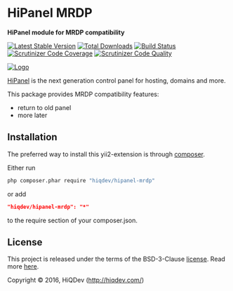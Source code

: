 HiPanel MRDP
============

**HiPanel module for MRDP compatibility**

[![Latest Stable Version](https://poser.pugx.org/hiqdev/hipanel-mrdp/v/stable)](https://packagist.org/packages/hiqdev/hipanel-mrdp)
[![Total Downloads](https://poser.pugx.org/hiqdev/hipanel-mrdp/downloads)](https://packagist.org/packages/hiqdev/hipanel-mrdp)
[![Build Status](https://img.shields.io/travis/hiqdev/hipanel-mrdp.svg)](https://travis-ci.org/hiqdev/hipanel-mrdp)
[![Scrutinizer Code Coverage](https://img.shields.io/scrutinizer/coverage/g/hiqdev/hipanel-mrdp.svg)](https://scrutinizer-ci.com/g/hiqdev/hipanel-mrdp/)
[![Scrutinizer Code Quality](https://img.shields.io/scrutinizer/g/hiqdev/hipanel-mrdp.svg)](https://scrutinizer-ci.com/g/hiqdev/hipanel-mrdp/)

[![Logo](https://raw.githubusercontent.com/hiqdev/hipanel-core/master/docs/logo.png)](https://hipanel.com/)

[HiPanel](http://hipanel.com/) is the next generation control panel for hosting, domains and more.

This package provides MRDP compatibility features:

- return to old panel
- more later

## Installation

The preferred way to install this yii2-extension is through [composer](http://getcomposer.org/download/).

Either run

```sh
php composer.phar require "hiqdev/hipanel-mrdp"
```

or add

```json
"hiqdev/hipanel-mrdp": "*"
```

to the require section of your composer.json.

## License

This project is released under the terms of the BSD-3-Clause [license](LICENSE).
Read more [here](http://choosealicense.com/licenses/bsd-3-clause).

Copyright © 2016, HiQDev (http://hiqdev.com/)
